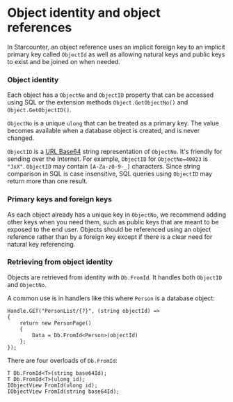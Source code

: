 # Object identity and object references

In Starcounter, an object reference uses an implicit foreign key to an implicit primary key called `ObjectId` as well as allowing natural keys and public keys to exist and be joined on when needed.

### Object identity

Each object has a `ObjectNo` and `ObjectID` property that can be accessed using SQL or the extension methods `Object.GetObjectNo()` and `Object.GetObjectID()`.

`ObjectNo` is a unique `ulong` that can be treated as a primary key. The value becomes available when a database object is created, and is never changed.

`ObjectID` is a [URL Base64](https://en.wikipedia.org/wiki/Base64#URL_applications) string representation of `ObjectNo`. It's friendly for sending over the Internet. For example, `ObjectID` for `ObjectNo=40023` is `"JxX"`. `ObjectID` may contain `[A-Za-z0-9-_]` characters. Since string comparison in SQL is case insensitive, SQL queries using `ObjectID` may return more than one result.

### Primary keys and foreign keys

As each object already has a unique key in `ObjectNo`, we recommend adding other keys when you need them, such as public keys that are meant to be exposed to the end user. Objects should be referenced using an object reference rather than by a foreign key except if there is a clear need for natural key referencing.

### Retrieving from object identity

Objects are retrieved from identity with `Db.FromId`. It handles both `ObjectID` and `ObjectNo`.

A common use is in handlers like this where `Person` is a database object:

```
Handle.GET("PersonList/{?}", (string objectId) =>
{
    return new PersonPage()
    {
        Data = Db.FromId<Person>(objectId)
    };
});
```

There are four overloads of `Db.FromId`:

```
T Db.FromId<T>(string base64Id);
T Db.FromId<T>(ulong id);
IObjectView FromId(ulong id);
IObjectView FromId(string base64Id);
```

